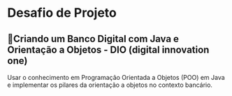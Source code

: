 # Desafio de Projeto
## 💭Criando um Banco Digital com Java e Orientação a Objetos - DIO (digital innovation one)
Usar o conhecimento em Programação Orientada a Objetos (POO) em Java e implementar os pilares da orientação a objetos no contexto bancário.
